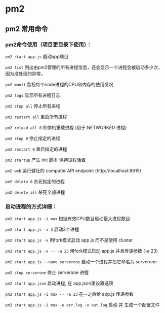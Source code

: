 # pm2

## pm2 常用命令

### pm2命令使用（项目更目录下使用）：

`pm2 start app.js` 启动app项目

`pm2 list` 列出由pm2管理的所有进程信息，还会显示一个进程会被启动多少次，因为没处理的异常。

`pm2 monit` 监视每个node进程的CPU和内存的使用情况

`pm2 logs` 显示所有进程日志

`pm2 stop all` 停止所有进程

`pm2 restart all` 重启所有进程

`pm2 reload all 0` 秒停机重载进程 (用于 NETWORKED 进程)

`pm2 stop 0` 停止指定的进程

`pm2 restart 0` 重启指定的进程

`pm2 startup` 产生 init 脚本 保持进程活着

`pm2 web` 运行健壮的 computer API endpoint (http://localhost:9615)

`pm2 delete 0` 杀死指定的进程

`pm2 delete all` 杀死全部进程

### 启动进程的方式详细：
`pm2 start app.js -i max` 根据有效CPU数目启动最大进程数目

`pm2 start app.js -i 3` 启动3个进程

`pm2 start app.js -x` 用fork模式启动 app.js 而不是使用 cluster

`pm2 start app.js -x -- -a 23` 用fork模式启动 app.js 并且传递参数 (-a 23)

`pm2 start app.js --name serverone` 启动一个进程并把它命名为 serverone

`pm2 stop serverone` 停止 serverone 进程

`pm2 start app.json` 启动进程, 在 app.json里设置选项

`pm2 start app.js -i max -- -a 23` 在--之后给 app.js 传递参数

`pm2 start app.js -i max -e err.log -o out.log` 启动 并 生成一个配置文件